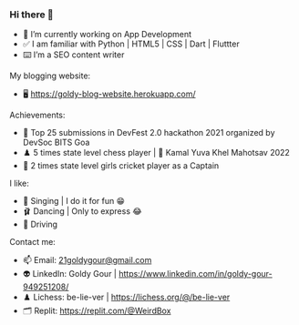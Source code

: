 ### Hi there 👋

- 🔭 I’m currently working on App Development
- ✅ I am familiar with Python | HTML5 | CSS | Dart | Fluttter 
- ⌨️ I’m a SEO content writer

My blogging website:
- 🖥️ https://goldy-blog-website.herokuapp.com/

Achievements: 

- 🏅 Top 25 submissions in DevFest 2.0 hackathon 2021 organized by DevSoc BITS Goa
- ♟️ 5 times state level chess player | 🥇 Kamal Yuva Khel Mahotsav 2022
- 🏏 2 times state level girls cricket player as a Captain

I like:
- 🎤 Singing | I do it for fun 😁
- 🩰 Dancing | Only to express 😂
- 🛵 Driving 

Contact me:

- 📫 Email: 21goldygour@gmail.com
- 👽 LinkedIn: Goldy Gour | https://www.linkedin.com/in/goldy-gour-949251208/
- ♟️ Lichess: be-lie-ver | https://lichess.org/@/be-lie-ver
- 🗂️ Replit: https://replit.com/@WeirdBox


